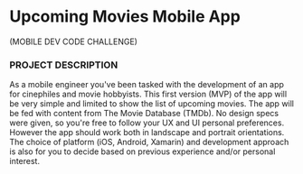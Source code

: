 # Upcoming Movies Mobile App
(MOBILE DEV CODE CHALLENGE)

### PROJECT DESCRIPTION
As a mobile engineer you've been tasked with the development of an app for cinephiles and movie
hobbyists. This first version (MVP) of the app will be very simple and limited to show the list of
upcoming movies. The app will be fed with content from The Movie Database (TMDb). No design specs
were given, so you're free to follow your UX and UI personal preferences. However the app should work
both in landscape and portrait orientations. The choice of platform (iOS, Android, Xamarin) and
development approach is also for you to decide based on previous experience and/or personal interest.
